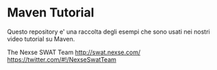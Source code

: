 Maven Tutorial
==============

Questo repository e' una raccolta degli esempi che sono usati nei nostri video tutorial su Maven.

The Nexse SWAT Team
http://swat.nexse.com/
https://twitter.com/#!/NexseSwatTeam
